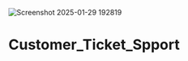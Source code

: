 ![Screenshot 2025-01-29 192819](https://github.com/user-attachments/assets/7f2b5a49-b89d-49d3-bb6d-0868278ec6e8)
# Customer_Ticket_Spport
